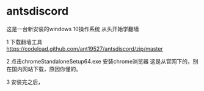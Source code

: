 ﻿# antsdiscord
这是一台新安装的windows 10操作系统
从头开始学翻墙

1 下载翻墙工具
https://codeload.github.com/ant19527/antsdiscord/zip/master

2 点击chromeStandaloneSetup64.exe 安装chrome浏览器
这是从官网下的，别在国内网站下载，原因你懂的。

3 安装完之后，